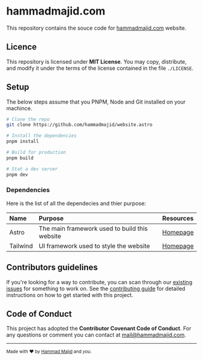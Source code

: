 # hammadmajid.com

This repository contains the souce code for [hammadmajid.com](https://hammadmajid.com) website.

## Licence

This repository is licensed under **MIT License**. You may copy, distribute, and modify it under the terms of the license contained in the file `./LICENSE`.

## Setup

The below steps assume that you PNPM, Node and Git installed on your machince.

```sh
# Clone the repo
git clone https://github.com/hammadmajid/website.astro

# Install the dependencies
pnpm install

# Build for production
pnpm build

# Stat a dev server
pnpm dev
```

### Dependencies

Here is the list of all the dependecies and thier purpose:

| Name | Purpose | Resources |
| :--- | :---- | :--- |
| Astro | The main framework used to build this website | [Homepage](https://astro.build) | 
| Tailwind | UI framework used to style the website | [Homepage](https://tailwind.con/) |

## Contributors guidelines

If you're looking for a way to contribute, you can scan through our [existing issues](https://github.com/hammadmajid/hammadmajid.com/issues/) for something to work on.
See the [contributing guide](./CONTRIBUTING.md) for detailed instructions on how to get started with this project.

## Code of Conduct

This project has adopted the **Contributor Covenant Code of Conduct**. For any questions or comment you can contact at [mail@hammadmajid.com](mailto:mail@hammadmajid.com).

---
<sub>Made with ❤️ by <a href="https://github.com/hammadmajid">Hammad Majid</a> and *you*.</a>

